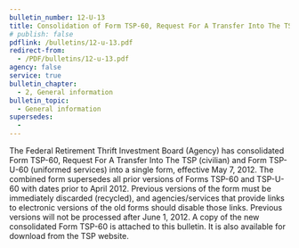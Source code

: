 ```yaml
---
bulletin_number: 12-U-13
title: Consolidation of Form TSP-60, Request For A Transfer Into The TSP (Civilian) and Form TSP-U-60 (Uniformed Services), and New Combined Form TSP-60-R, Request For A Roth Transfer Into The TSP
# publish: false
pdflink: /bulletins/12-u-13.pdf
redirect-from:
  - /PDF/bulletins/12-u-13.pdf
agency: false
service: true
bulletin_chapter:
  - 2, General information
bulletin_topic:
  - General information
supersedes:
  -
---
```


The Federal Retirement Thrift Investment Board (Agency) has consolidated Form TSP-60,
Request For A Transfer Into The TSP (civilian) and Form TSP-U-60 (uniformed services)
into a single form, effective May 7, 2012. The combined form supersedes all prior versions
of Forms TSP-60 and TSP-U-60 with dates prior to April 2012. Previous versions of the form
must be immediately discarded (recycled), and agencies/services that provide links to electronic versions of the old forms should disable those links. Previous versions will not be
processed after June 1, 2012. A copy of the new consolidated Form TSP-60 is attached to
this bulletin. It is also available for download from the TSP website.
